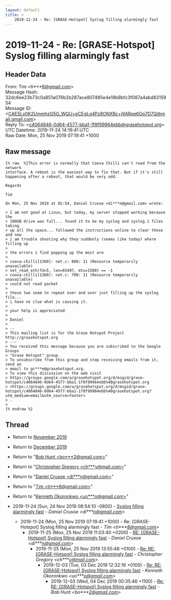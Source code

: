 ```yaml
---
layout: default
title: >
    2019-11-24 - Re: [GRASE-Hotspot] Syslog filling alarmingly fast
---
```


# 2019-11-24 - Re: [GRASE-Hotspot] Syslog filling alarmingly fast

## Header Data

From: Tim \<ti***8@gmail.com\><br>
Message Hash: 32dc6ee23b73c0a851a076b2b287ace807485e4e18b8bfc3f087a4abd8315954<br>
Message ID: \<CAESLx0K2UmmhzG5G_WQU+eCEgLg4Pz8ONXBc+j9ARqe6Gp7D7Q@mail.gmail.com\><br>
Reply To: \<c4064846-0d64-4577-bba1-1f8f99964ebb@grasehotspot.org\><br>
UTC Datetime: 2019-11-24 14:19:41 UTC<br>
Raw Date: Mon, 25 Nov 2019 07:19:41 +1000<br>

## Raw message

```
{% raw  %}This error is normally that Coova Chilli can't read from the network
interface. A reboot is the easiest way to fix that. But if it's still
happening after a reboot, that would be very odd.

Regards

Tim

On Mon, 25 Nov 2019 at 02:54, Daniel Crusoe <di***n@gmail.com> wrote:

> I am not good at Linux, but today, my server stopped working because the
> 100GB drive was full... found it to be my syslog and syslog.1 files taking
> up all the space... followed the instructions online to clear these and now
> i am trouble shooting why they suddenly (seems like today) where filling up
>
> the errors i find popping up the most are
>
> coova-chilli[1360]: net.c: 806: 11 (Resource temporarily unavailable)
> net_read_eth(fd=5, len=65497, mtu=1500) == -1
> coova-chilli[1360]: net.c: 780: 11 (Resource temporarily unavailable)
> could not read packet
>
> these two seem to repeat over and over just filling up the syslog file...
> i have no clue what is causing it.
>
> your help is appreciated
>
> Daniel
>
> --
> This mailing list is for the Grase Hotspot Project http://grasehotspot.org
> ---
> You received this message because you are subscribed to the Google Groups
> "Grase Hotspot" group.
> To unsubscribe from this group and stop receiving emails from it, send an
> email to gr***e@grasehotspot.org.
> To view this discussion on the web visit
> https://groups.google.com/a/grasehotspot.org/d/msgid/grase-hotspot/c4064846-0d64-4577-bba1-1f8f99964ebb%40grasehotspot.org
> <https://groups.google.com/a/grasehotspot.org/d/msgid/grase-hotspot/c4064846-0d64-4577-bba1-1f8f99964ebb%40grasehotspot.org?utm_medium=email&utm_source=footer>
> .
>
{% endraw %}
```

## Thread

+ Return to [November 2019](/archive/2019/11)
+ Return to [December 2019](/archive/2019/12)

+ Return to "[Bob Hunt <bo***2<span>@</span>gmail.com>](/authors/bo___2_at_gmail_com)"
+ Return to "[Christopher Gregory <ch***y<span>@</span>mail.com>](/authors/ch___y_at_mail_com)"
+ Return to "[Daniel Crusoe <di***n<span>@</span>gmail.com>](/authors/di___n_at_gmail_com)"
+ Return to "[Tim <ti***8<span>@</span>gmail.com>](/authors/ti___8_at_gmail_com)"
+ Return to "[Kenneth Okoronkwo <uo***o<span>@</span>gmail.com>](/authors/uo___o_at_gmail_com)"

+ 2019-11-24 (Sun, 24 Nov 2019 08:54:10 -0800) - [Syslog filling alarmingly fast](/archive/2019/11/d4a89d918edc0a901eb2ebcdd09b4af71f815d51cadab6bae7a801f12529ee03) - _Daniel Crusoe \<di***n@gmail.com\>_
  + 2019-11-24 (Mon, 25 Nov 2019 07:19:41 +1000) - Re: [GRASE-Hotspot] Syslog filling alarmingly fast - _Tim \<ti***8@gmail.com\>_
    + 2019-11-25 (Mon, 25 Nov 2019 11:03:40 +0200) - [RE: [GRASE-Hotspot] Syslog filling alarmingly fast](/archive/2019/11/782083bbb8039a656b9a7acfca7579c0bce8427f9cdfa1f0105933ec264028bf) - _Daniel Crusoe \<di***n@gmail.com\>_
      + 2019-11-25 (Mon, 25 Nov 2019 13:55:48 +0100) - [Re: RE: [GRASE-Hotspot] Syslog filling alarmingly fast](/archive/2019/11/43c3b73735dbbb28654b61a0ecae10fa3b3df37d66f0d89acfd09233e81623dd) - _Christopher Gregory \<ch***y@mail.com\>_
        + 2019-12-03 (Tue, 03 Dec 2019 12:32:16 +0100) - [Re: RE: [GRASE-Hotspot] Syslog filling alarmingly fast](/archive/2019/12/1b3139ca419213272396be2ab1f87a411df89ac5f9dc5909a741ce3831fc1881) - _Kenneth Okoronkwo \<uo***o@gmail.com\>_
          + 2019-12-03 (Wed, 04 Dec 2019 00:35:46 +1100) - [Re: RE: [GRASE-Hotspot] Syslog filling alarmingly fast](/archive/2019/12/1b095db71fc022c5c34de6377db5aa6ad935d264e07f59679ac7d27d8c2a101d) - _Bob Hunt \<bo***2@gmail.com\>_

